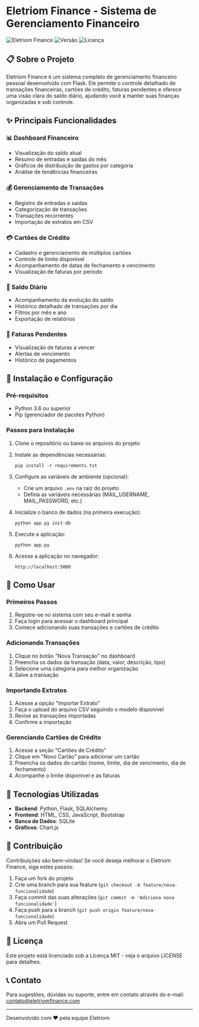 # Eletriom Finance - Sistema de Gerenciamento Financeiro

![Eletriom Finance](https://img.shields.io/badge/Eletriom-Finance-blue)
![Versão](https://img.shields.io/badge/Versão-1.0-green)
![Licença](https://img.shields.io/badge/Licença-MIT-yellow)

## 📋 Sobre o Projeto

Eletriom Finance é um sistema completo de gerenciamento financeiro pessoal desenvolvido com Flask. Ele permite o controle detalhado de transações financeiras, cartões de crédito, faturas pendentes e oferece uma visão clara do saldo diário, ajudando você a manter suas finanças organizadas e sob controle.

## ✨ Principais Funcionalidades

### 📊 Dashboard Financeiro
- Visualização do saldo atual
- Resumo de entradas e saídas do mês
- Gráficos de distribuição de gastos por categoria
- Análise de tendências financeiras

### 💰 Gerenciamento de Transações
- Registro de entradas e saídas
- Categorização de transações
- Transações recorrentes
- Importação de extratos em CSV

### 💳 Cartões de Crédito
- Cadastro e gerenciamento de múltiplos cartões
- Controle de limite disponível
- Acompanhamento de datas de fechamento e vencimento
- Visualização de faturas por período

### 📅 Saldo Diário
- Acompanhamento da evolução do saldo
- Histórico detalhado de transações por dia
- Filtros por mês e ano
- Exportação de relatórios

### 📑 Faturas Pendentes
- Visualização de faturas a vencer
- Alertas de vencimento
- Histórico de pagamentos

## 🚀 Instalação e Configuração

### Pré-requisitos
- Python 3.6 ou superior
- Pip (gerenciador de pacotes Python)

### Passos para Instalação

1. Clone o repositório ou baixe os arquivos do projeto

2. Instale as dependências necessárias:
   ```
   pip install -r requirements.txt
   ```

3. Configure as variáveis de ambiente (opcional):
   - Crie um arquivo `.env` na raiz do projeto
   - Defina as variáveis necessárias (MAIL_USERNAME, MAIL_PASSWORD, etc.)

4. Inicialize o banco de dados (na primeira execução):
   ```
   python app.py init-db
   ```

5. Execute a aplicação:
   ```
   python app.py
   ```

6. Acesse a aplicação no navegador:
   ```
   http://localhost:5000
   ```

## 📱 Como Usar

### Primeiros Passos
1. Registre-se no sistema com seu e-mail e senha
2. Faça login para acessar o dashboard principal
3. Comece adicionando suas transações e cartões de crédito

### Adicionando Transações
1. Clique no botão "Nova Transação" no dashboard
2. Preencha os dados da transação (data, valor, descrição, tipo)
3. Selecione uma categoria para melhor organização
4. Salve a transação

### Importando Extratos
1. Acesse a opção "Importar Extrato"
2. Faça o upload do arquivo CSV seguindo o modelo disponível
3. Revise as transações importadas
4. Confirme a importação

### Gerenciando Cartões de Crédito
1. Acesse a seção "Cartões de Crédito"
2. Clique em "Novo Cartão" para adicionar um cartão
3. Preencha os dados do cartão (nome, limite, dia de vencimento, dia de fechamento)
4. Acompanhe o limite disponível e as faturas

## 🔧 Tecnologias Utilizadas

- **Backend**: Python, Flask, SQLAlchemy
- **Frontend**: HTML, CSS, JavaScript, Bootstrap
- **Banco de Dados**: SQLite
- **Gráficos**: Chart.js

## 🤝 Contribuição

Contribuições são bem-vindas! Se você deseja melhorar o Eletriom Finance, siga estes passos:

1. Faça um fork do projeto
2. Crie uma branch para sua feature (`git checkout -b feature/nova-funcionalidade`)
3. Faça commit das suas alterações (`git commit -m 'Adiciona nova funcionalidade'`)
4. Faça push para a branch (`git push origin feature/nova-funcionalidade`)
5. Abra um Pull Request

## 📄 Licença

Este projeto está licenciado sob a Licença MIT - veja o arquivo LICENSE para detalhes.

## 📞 Contato

Para sugestões, dúvidas ou suporte, entre em contato através do e-mail: contato@eletriomfinance.com

---

Desenvolvido com ❤️ pela equipe Eletriom